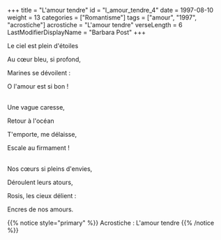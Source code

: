 +++
title = "L'amour tendre"
id = "l_amour_tendre_4"
date = 1997-08-10
weight = 13
categories = ["Romantisme"]
tags = ["amour", "1997", "acrostiche"]
acrostiche = "L'amour tendre"
verseLength = 6
LastModifierDisplayName = "Barbara Post"
+++

Le ciel est plein d'étoiles

Au cœur bleu, si profond,

Marines se dévoilent :

O l'amour est si bon !

 \
Une vague caresse,

Retour à l'océan

T'emporte, me délaisse,

Escale au firmament !

 \
Nos cœurs si pleins d'envies,

Déroulent leurs atours,

Rosis, les cieux délient :

Encres de nos amours.

{{% notice style="primary" %}}
Acrostiche : L'amour tendre
{{% /notice %}}
